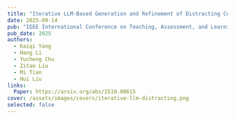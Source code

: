 ```yaml
---
title: "Iterative LLM-Based Generation and Refinement of Distracting Conditions in Math Word Problems"
date: 2025-09-14
pub: "IEEE International Conference on Teaching, Assessment, and Learning for Engineering (TALE)"
pub_date: 2025
authors:
  - Kaiqi Yang
  - Hang Li
  - Yucheng Chu
  - Zitao Liu
  - Mi Tian
  - Hui Liu
links:
  Paper: https://arxiv.org/abs/2510.08615
cover: /assets/images/covers/iterative-llm-distracting.png
selected: false
---
```

